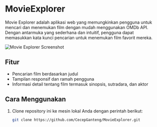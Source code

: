 # MovieExplorer
Movie Explorer adalah aplikasi web yang memungkinkan pengguna untuk mencari dan menemukan film dengan mudah menggunakan OMDb API. Dengan antarmuka yang sederhana dan intuitif, pengguna dapat memasukkan kata kunci pencarian untuk menemukan film favorit mereka.

![Movie Explorer Screenshot](https://i.ibb.co.com/tcdCSWp/Screenshot-2024-09-23-at-3-33-29-PM.png)

## Fitur
- Pencarian film berdasarkan judul
- Tampilan responsif dan ramah pengguna
- Informasi detail tentang film termasuk sinopsis, sutradara, dan aktor

## Cara Menggunakan
1. Clone repository ini ke mesin lokal Anda dengan perintah berikut:
   ```bash
   git clone https://github.com/CecepGanteng/MovieExplorer.git
